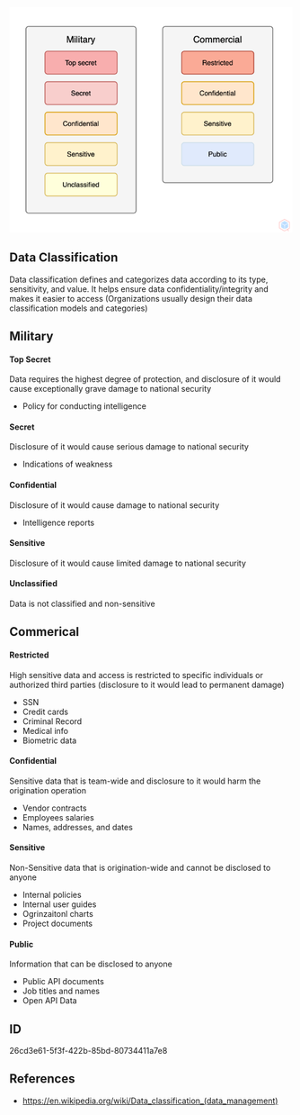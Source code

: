 <p align="center"> <img src="https://raw.githubusercontent.com/qeeqbox/data-classification/main/data-classification.png"></p>

## Data Classification
Data classification defines and categorizes data according to its type, sensitivity, and value. It helps ensure data confidentiality/integrity and makes it easier to access (Organizations usually design their data classification models and categories)

## Military
#### Top Secret
Data requires the highest degree of protection, and disclosure of it would cause exceptionally grave damage to national security 
- Policy for conducting intelligence

#### Secret
Disclosure of it would cause serious damage to national security 
- Indications of weakness

#### Confidential
Disclosure of it would cause damage to national security
- Intelligence reports

#### Sensitive
Disclosure of it would cause limited damage to national security

#### Unclassified
Data is not classified and non-sensitive

## Commerical
#### Restricted
High sensitive data and access is restricted to specific individuals or authorized third parties (disclosure to it would lead to permanent damage)
- SSN
- Credit cards 
- Criminal Record
- Medical info
- Biometric data

#### Confidential
Sensitive data that is team-wide and disclosure to it would harm the origination operation
- Vendor contracts
- Employees salaries
- Names, addresses, and dates

#### Sensitive
Non-Sensitive data that is origination-wide and cannot be disclosed to anyone
- Internal policies
- Internal user guides
- Ogrinzaitonl charts
- Project documents

#### Public
Information that can be disclosed to anyone
- Public API documents
- Job titles and names
- Open API Data

## ID
26cd3e61-5f3f-422b-85bd-80734411a7e8

## References
- https://en.wikipedia.org/wiki/Data_classification_(data_management)
